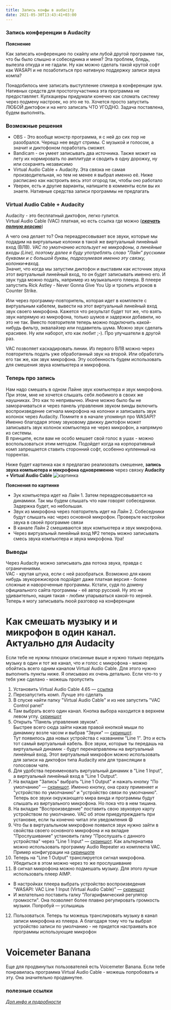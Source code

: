 ```yaml
---
title: Запись конфы в audacity
date: 2021-05-30T13:43:41+03:00
---
```


### **Запись конференции в Audacity**
**Пояснение**

Как записать конференцию по скайпу или лубой другой программе так, что бы было слышно и собеседника и меня? Эта проблем, блядь, вылезла откуда и не гадали. Ну как можно сделать такой крутой софт как WASAPI и не позаботиться про нативную поддержку записи звука компа?

Понадобилось мне записать выступление спикера в конференции зум. Нативных средств для простогоучастника эта программа не предоставляет. Кулхацкеры придумали конечно как сломать систему через подмену настроек, но это не то. Хочется просто запустить ЛЮБОЙ диктофон и на него записать ЧТО УГОДНО. Задача поставлена, будем выполнять.

### **Возможные решения**
* OBS - Это вообще монстр программа, я с ней до сих пор не разобрался. Черещз нее ведут стримы. С музыкой и голосом, а значит и диктофоном поработать сможет.
* Bandicam - он умеет записывать два источника. Также может на лету их нормировать по амплитуде и сводить в одну дорожку, ну или сохранять независимо
* Virtual Audio Cable + Audacity. Эта связка не самая производительная, но тем не менее я выбрал именно её. Ниже расписано как настроить весь этот огород так, чтобы оно работало
* Уверен, есть и другие варианты, напишите в комменты если вы их знаете. Нативные средства записи программы не предлагать 

### **Virtual Audio Cable + Audacity** 
Audacity - это бесплатный диктофон, легко гулится.  
Virtual Audio Cable (VAC) платная, но есть ссылка где можно ([_**скачать полную версию**_](https://youtu.be/dQw4w9WgXcQ))  

А чего она делает то? Она переадресовывает все звуки, которые мы подадим на виртуальные колонки в такой же виртуальный линейный вход (ВЛВ). *VAC по умолчанию использует не микрофоны, а линейные входы (Line), поэтому далее я буду употреблять слово "Лайн" русскими буквами и с большой буквы, подразумевая именно эту связку, колонки=>вход.*  
Значит, что когда мы запустим диктофон и выставим как источник звука этот виртуальный линейный вход, то он будет записывать именно его. И звук туда можно подать, например из музыкального плеера. В плеере запустить Rick Astley - Never Gonna Give You Up и тролить игроков в Counter Strike.

Или через программу-повторитель, которая идет в комплекте с виртуальным кабелем, вывести на этот виртуальный линейный вход звук своего микрофона. Кажется что результат будет тот же, что взять звук напрямую из микрофона, только шумов и задержки добавили, но это не так. Вместо повторителя теперь можно подключить какой-нибудь фильтр, эквалайзер или подавитель шума. Можно звук сделать красивее. Ну или наборот, кто как любит ;-). Про улучшатели в другой раз.  

VAC позволяет каскадировать линии. Из первого ВЛВ можно через повторитель подать уже обработанный звук на второй. Или обработать его так же, как звук микрофона. Эту особенность будем использовать для смешения звука компьютера и микрофона.

### **Теперь про запись**  
Нам надо смешать в одном Лайне звук компьютера и звук микрофона. При этом, мне не хочется слышать себя любимого в своих же наушниках. Это как то непривычно. Иначе можно было бы не заморачиваться и через панель управления звуком винды включить воспроизведение сигнала микрофона на колонки и записывать звук колонок через Audacity. Помните я в начале упомянул про WASAPI? Именно благодаря этому звуковому движку диктофон может записывать звук колонок компьютера не через микрофон, а напрямую из системы.  
В принципе, если вам не особо мешает свой голос в ушах - можно воспользоваться этим методом. Подойдет когда на корпоративный комп запрещается ставить сторонний софт, особенно купленный на торрентах.  

Ниже будет картинка как я предлагаю реализовать смешение, **запись звука компьютера и микрофона одновременно** через связку **Audacity + Virtual Audio Cable**
![картинка](https://user-images.githubusercontent.com/17731587/115925520-eb4b7d80-a489-11eb-94bd-3ce907904a2f.jpg)

**Пояснения по картинке**  
- Зук компьютера идет на Лайн 1. Затем переадресовывается на динамики. Так мы будем слышать что нам говорят собеседники. Задержка будет, но небольшая.
- Звук из микрофона через повторитель идет на Лайн 2. Собеседники будут слышать нас через основной микрофон. Проверьте настройки звука в своей программе связи
- В канале Лайн 2 смешиваются звук компьютера и звук микрофона. 
- Через виртуальный линейный вход №2 теперь можно записывать смесь звука компьютера и звука микрофона. Ура!

### **Выводы**
Через Audacity можно записывать два потока звука, правда с ограничениями.  
VAC - крутая штука, если с ней разобраться. Возможно для каких нибудь звукорежисеров подойдет даже платная версия - более сложные и навороченные программы. Кстати, судя по домену официального сайта программы - её автор русский. Ну это не удиваительно, нация такая - любим упарываться какой-то херней.  
Теперь я могу записывать люой разговор на конференции




# Как смешать музыку и и микрофон в один канал. Актуально для Audacity
Если тебе не нужны плюшки описанные выше и нужно только передать музыку в один и тот же канал, что и голос с микрофона - можно обойтись всего одним каналом Virtual Audio Cable.
Для этого нужно выполнить пункты ниже. Я описываю их очень детально. Если что-то у тебя уже сделано - можешь пропустить
1. Установить Virtual Audio Cable 4.65 — [ссылка](https://t.me/FeelSoftWin/193)
2. Перезапустить комп. Лучше это сделать
3. В спуске найти папку "Virtual Audio Cable" и из нее запустить "VAC Control panel"
4. Там выбрать всего один канал. Кнопка выбора находится в верхнем левом углу. [скриншот](https://user-images.githubusercontent.com/17731587/126036598-505e06e2-a2ea-45d3-8704-8227f9110193.png)
5. Открыть "Панель управления звуком".  
Быстрее всего сюда зайти нажав правой кнопкой мыши по динамику возле часом и выбрав "Звуки" — [скриншот](https://user-images.githubusercontent.com/17731587/126035953-e310b7b1-71b4-4bab-815a-736562ea8f46.png).  
Тут появилось два новых устройства с названием "Line 1". Это и есть тот самый виртуальный кабель. Все звуки, которые ты передашь на виртуальный динамик - будут перенаправлены на виртуальный линейный вход. Этот виртуальный микрофон можно использовать для записи на диктофон типа Audacity или для трансляции в голосовом чате.
6. Для удобства переименовать виртуальный динамик в "Line 1 Input", а виртуальный линейный вход в "Line 1 Output".  
7. На вкладке "Запись" выбрать "Line 1 Output" и нажать кнопку "По умолчанию" — [скриншот](https://user-images.githubusercontent.com/17731587/126036206-12f9c9cd-0d9c-4c65-acd5-242ede66d9bf.png). Именно кнопку, она сразу применяет и "устройство по умолчанию" и "устройство связи по умолчанию". Теперь все звуки окружающего мира винда и программы будут слышать из виртуального микрофона. Но пока что в нем тишина.
8. На вкладке "Воспроизведение" поставить свою звуковую карту устройством по умолчанию. VAC об этом приедупреждаеть при установке, если ты конечно читал эти уведомления 😄
9. Что бы в виртуальльном микрофоне появился звук нужно зайти в свойства своего основного микрофона и на вкладке "Прослушивание" установить галку "Прослушать с данного устройства" через "Line 1 Input" — [скриншот](https://user-images.githubusercontent.com/17731587/126035780-e9ce59e2-474b-4357-8134-30808287333b.png). Как альтернатива можно использовать программу Audio Repeater из комплекта VAC. Пример конфигурации на [скриншоте](https://user-images.githubusercontent.com/17731587/126037201-d6331c13-a9f5-40dd-8c4b-3042fceb7aca.png)
10. Теперь на "Line 1 Output" транслируется сигнал микрофона. Убедиться в этом можно через то же прослушивание
11. В сигнал микрофона можно подмешать музыку. Для этого лучше использовать плеер AIMP.
  - В настройках плеера выбрать устройство воспроизведения "WASAPI: VAC Line 1 Input (Virtual Audio Cable)" — [скриншот](https://user-images.githubusercontent.com/17731587/126036360-0783d687-4efc-429e-9d3f-44c9a08e891a.png)
  - И желательно поставить галку "Логарифмический регулятор громкости". Она позволяет более плавно регулировать громкость музыки. Попробуй — услышишь
12. Пользоваться. Теперь ты можешь транслировать музыку в канал записи микрофона из плеера. А благодаря тому что ты выбрал устройство записи по умолчанию - не придется настраивать все программы использующие микрофон

# Voicemeter Banana
Еще для продвинутых пользователей есть Voicemeter Banana. Если тебе понравилась программа Virtual Audio Cable - можешь попробовать и эту. Она значительно продвинутее. 


### полезные ссылки
_[Доп.инфо и подробности](https://idej.net/hardware/69-rasshirennaya-nastroyka-virtual-audio-cable.html)_



